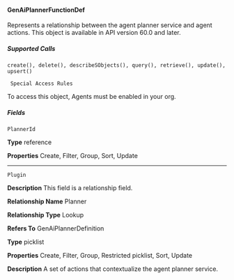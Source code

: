 #### GenAiPlannerFunctionDef

Represents a relationship between the agent planner service and agent actions. This object is available in API version 60.0 and later.

##### Supported Calls
```
create(), delete(), describeSObjects(), query(), retrieve(), update(), upsert()

 Special Access Rules

```
To access this object, Agents must be enabled in your org.

##### Fields

```
PlannerId

```

**Type**
reference

**Properties**
Create, Filter, Group, Sort, Update


-----

```
Plugin

```

**Description**
This field is a relationship field.

**Relationship Name**
Planner

**Relationship Type**
Lookup

**Refers To**
GenAiPlannerDefinition

**Type**
picklist

**Properties**
Create, Filter, Group, Restricted picklist, Sort, Update

**Description**
A set of actions that contextualize the agent planner service.


